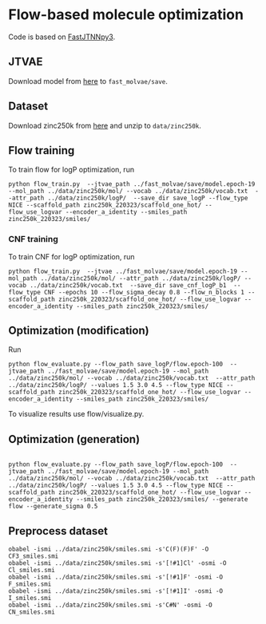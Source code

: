 # Flow-based molecule optimization
Code is based on [FastJTNNpy3](https://github.com/Bibyutatsu/FastJTNNpy3).

## JTVAE
Download model from [here](https://drive.google.com/file/d/1Ut1c_3kDBrKviM5IUGii2sqvwVHeARRP/view?usp=sharing) to `fast_molvae/save`.

## Dataset
Download zinc250k from [here](https://drive.google.com/file/d/1qr32WASlIIVIbTm4x8XXqZiH2HlqTq2M/view?usp=sharing) and unzip to `data/zinc250k`.

## Flow training
To train flow for logP optimization, run
```
python flow_train.py  --jtvae_path ../fast_molvae/save/model.epoch-19 --mol_path ../data/zinc250k/mol/ --vocab ../data/zinc250k/vocab.txt  --attr_path ../data/zinc250k/logP/  --save_dir save_logP --flow_type NICE --scaffold_path zinc250k_220323/scaffold_one_hot/ --flow_use_logvar --encoder_a_identity --smiles_path zinc250k_220323/smiles/
```

### CNF training
To train CNF for logP optimization, run
```
python flow_train.py  --jtvae ../fast_molvae/save/model.epoch-19 --mol_path ../data/zinc250k/mol/ --attr_path ../data/zinc250k/logP/ --vocab ../data/zinc250k/vocab.txt  --save_dir save_cnf_logP_b1  --flow_type CNF --epochs 10 --flow_sigma_decay 0.8 --flow_n_blocks 1 --scaffold_path zinc250k_220323/scaffold_one_hot/ --flow_use_logvar --encoder_a_identity --smiles_path zinc250k_220323/smiles/
```

## Optimization (modification)
Run 
``` 
python flow_evaluate.py --flow_path save_logP/flow.epoch-100  --jtvae_path ../fast_molvae/save/model.epoch-19 --mol_path ../data/zinc250k/mol/ --vocab ../data/zinc250k/vocab.txt  --attr_path ../data/zinc250k/logP/ --values 1.5 3.0 4.5 --flow_type NICE --scaffold_path zinc250k_220323/scaffold_one_hot/ --flow_use_logvar --encoder_a_identity --smiles_path zinc250k_220323/smiles/
```

To visualize results use flow/visualize.py.

## Optimization (generation)

```

python flow_evaluate.py --flow_path save_logP/flow.epoch-100  --jtvae_path ../fast_molvae/save/model.epoch-19 --mol_path ../data/zinc250k/mol/ --vocab ../data/zinc250k/vocab.txt  --attr_path ../data/zinc250k/logP/ --values 1.5 3.0 4.5 --flow_type NICE --scaffold_path zinc250k_220323/scaffold_one_hot/ --flow_use_logvar --encoder_a_identity --smiles_path zinc250k_220323/smiles/ --generate flow --generate_sigma 0.5
```

## Preprocess dataset

```
obabel -ismi ../data/zinc250k/smiles.smi -s'C(F)(F)F' -O CF3_smiles.smi
obabel -ismi ../data/zinc250k/smiles.smi -s'[!#1]Cl' -osmi -O Cl_smiles.smi
obabel -ismi ../data/zinc250k/smiles.smi -s'[!#1]F' -osmi -O F_smiles.smi
obabel -ismi ../data/zinc250k/smiles.smi -s'[!#1]I' -osmi -O I_smiles.smi
obabel -ismi ../data/zinc250k/smiles.smi -s'C#N' -osmi -O CN_smiles.smi
```
